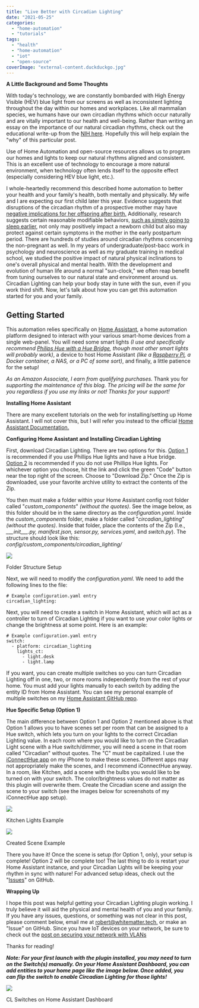 ```yaml
---
title: "Live Better with Circadian Lighting"
date: "2021-05-25"
categories:
  - "home-automation"
  - "tutorials"
tags:
  - "health"
  - "home-automation"
  - "iot"
  - "open-source"
coverImage: "external-content.duckduckgo.jpg"
---
```


**A Little Background and Some Thoughts**

With today's technology, we are constantly bombarded with High Energy Visible (HEV) blue light from our screens as well as inconsistent lighting throughout the day within our homes and workplaces. Like all mammalian species, we humans have our own circadian rhythms which occur naturally and are vitally important to our health and well-being. Rather than writing an essay on the importance of our natural circadian rhythms, check out the educational write-up from the [NIH here](https://www.nigms.nih.gov/education/fact-sheets/Pages/circadian-rhythms.aspx "https://www.nigms.nih.gov/education/fact-sheets/Pages/circadian-rhythms.aspx"). Hopefully this will help explain the "why" of this particular post.

Use of Home Automation and open-source resources allows us to program our homes and lights to keep our natural rhythms aligned and consistent. This is an excellent use of technology to encourage a more natural environment, when technology often lends itself to the opposite effect (especially considering HEV blue light, etc.).

I whole-heartedly recommend this described home automation to better your health and your family's health, both mentally and physically. My wife and I are expecting our first child later this year. Evidence suggests that disruptions of the circadian rhythm of a prospective mother may have [negative implications for her offspring after birth.](https://pubmed.ncbi.nlm.nih.gov/32210175/) Additionally, research suggests certain reasonable modifiable behaviors, [such as simply going to sleep earlier](https://www.nature.com/articles/s41398-020-0683-3), not only may positively impact a newborn child but also may protect against certain symptoms in the mother in the early postpartum period. There are hundreds of studies around circadian rhythms concerning the non-pregnant as well. In my years of undergraduate/post-bacc work in psychology and neuroscience as well as my graduate training in medical school, we studied the positive impact of natural physical inclinations to one's overall physical and mental health. With the development and evolution of human life around a normal "sun-clock," we often reap benefit from tuning ourselves to our natural state and environment around us. Circadian Lighting can help your body stay in tune with the sun, even if you work third shift. Now, let's talk about how you can get this automation started for you and your family.

## **Getting Started**

This automation relies specifically on [Home Assistant](https://www.home-assistant.io/), a home automation platform designed to interact with your various smart-home devices from a single web-panel. You will need some smart lights _(I use and specifically recommend [Philips Hue with a Hue Bridge](https://amzn.to/2QOnxs9 "https://amzn.to/2QOnxs9"), though most other smart lights will probably work)_, a device to host Home Assistant _(like a [Raspberry Pi](https://amzn.to/34hK0kB), a Docker container, a NAS, or a PC of some sort)_, and finally, a little patience for the setup!

_As an Amazon Associate, I earn from qualifying purchases._ Thank you for _supporting the maintenance of this blog. The pricing will be the same for you regardless if you use my links or not! Thanks for your support!_

**Installing Home Assistant**

There are many excellent tutorials on the web for installing/setting up Home Assistant. I will not cover this, but I will refer you instead to the official [Home Assistant Documentation.](https://www.home-assistant.io/installation/ "https://www.home-assistant.io/installation/")

**Configuring Home Assistant and Installing Circadian Lighting**

First, download Circadian Lighting. There are two options for this. [Option 1](https://github.com/robertomano24/circadian_lighting-hue "https://github.com/robertomano24/circadian_lighting-hue") is recommended if you use Phillips Hue lights and have a Hue bridge. [Option 2](https://github.com/robertomano24/circadian_lighting "https://github.com/robertomano24/circadian_lighting") is recommended if you do not use Phillips Hue lights. For whichever option you choose, hit the link and click the green "Code" button near the top right of the screen. Choose to "Download Zip." Once the Zip is downloaded, use your favorite archive utility to extract the contents of the Zip.

You then must make a folder within your Home Assistant config root folder called "_custom\_components_" _(without the quotes)_. See the image below, as this folder should be in the same directory as the _configuration.yaml_. Inside the _custom\_components_ folder, make a folder called "_circadian\_lighting_" _(without the quotes)_. Inside that folder, place the contents of the Zip (I.e., _\_\_\_init\_\_\_.py, manifest.json, sensor.py, services.yaml_, and _switch.py_). The structure should look like this: _config/custom\_components/circadian\_lighting/_

![](/posts/images/Screen-Shot-2021-05-24-at-10.14.06-PM-1-1024x272.png)

Folder Structure Setup

Next, we will need to modify the _configuration.yaml_. We need to add the following lines to the file:

```
# Example configuration.yaml entry
circadian_lighting:
```

Next, you will need to create a switch in Home Assistant, which will act as a controller to turn of Circadian Lighting if you want to use your color lights or change the brightness at some point. Here is an example:

```
# Example configuration.yaml entry
switch:
  - platform: circadian_lighting
    lights_ct:
      - light.desk
      - light.lamp
```

If you want, you can create multiple switches so you can turn Circadian Lighting off in one, two, or more rooms independently from the rest of your home. You must add your lights manually to each switch by adding the entity ID from Home Assistant. You can see my personal example of multiple switches on my [Home Assistant GitHub repo](https://github.com/robertomano24/home-assistant/blob/master/switch/circadian_lighting.yaml).

**Hue Specific Setup (Option 1)**

The main difference between Option 1 and Option 2 mentioned above is that Option 1 allows you to have scenes set per room that can be assigned to a Hue switch, which lets you turn on your lights to the correct Circadian Lighting value. In each room where you would like to turn on the Circadian Light scene with a Hue switch/dimmer, you will need a scene in that room called "Circadian" without quotes. The "C" must be capitalized. I use the [iConnectHue app](https://iconnecthue.com/) on my iPhone to make these scenes. Different apps may not appropriately make the scenes, and I recommend iConnectHue anyway. In a room, like Kitchen, add a scene with the bulbs you would like to be turned on with your switch. The color/brightness values do not matter as this plugin will overwrite them. Create the Circadian scene and assign the scene to your switch (see the images below for screenshots of my iConnectHue app setup).

![](/posts/images/IMG_0311-473x1024.jpeg)

Kitchen Lights Example

![](/posts/images/IMG_0312-1-473x1024.jpeg)

Created Scene Example

There you have it! Once the scene is setup (for Option 1, only), your setup is complete! Option 2 will be complete too! The last thing to do is restart your Home Assistant instance, and your Circadian Lights will be keeping your rhythm in sync with nature! For advanced setup ideas, check out the "[Issues](https://github.com/claytonjn/hass-circadian_lighting/issues)" on GitHub.

**Wrapping Up**

I hope this post was helpful getting your Circadian Lighting plugin working. I truly believe it will aid the physical and mental health of you and your family. If you have any issues, questions, or something was not clear in this post, please comment below, email me at [robert@whitematter.tech,](mailto:robert@whitematter.tech "mailto:robert@whitematter.tech") or make an "Issue" on GitHub. Since you have IoT devices on your network, be sure to check out the [post on securing your network with VLANs](https://whitematter.tech/2021/how-to-add-vlan-segmentation-for-homekit-iot-devices-with-unifi/)

Thanks for reading!

**_Note: For your first launch with the plugin installed, you may need to turn on the Switch(s) manually. On your Home Assistant Dashboard, you can add entities to your home page like the image below. Once added, you can flip the switch to enable Circadian Lighting for those lights!_**

![](/posts/images/Screen-Shot-2021-05-24-at-11.09.04-PM.png)

CL Switches on Home Assistant Dashboard
